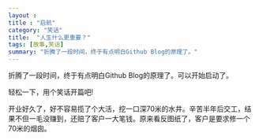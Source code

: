 ```yaml
---
layout : 
title : "启航"
category: "笑话"
title:  "人生什么更重要？"
tags: [故事,笑话]
summary: "折腾了一段时间，终于有点明白Github Blog的原理了。"
---
```


折腾了一段时间，终于有点明白Github Blog的原理了。可以开始启动了。

轻松一下，用个笑话开篇吧!

开业好久了，好不容易揽了个大活，挖一口深70米的水井。辛苦半年后交工，结果不但一毛没赚到，还赔了客户一大笔钱。原来看反图纸了，客户是要求修一个70米的烟囱。